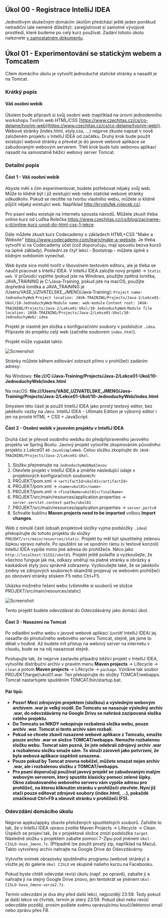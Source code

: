 Úkol 00 - Registrace IntelliJ IDEA
----------------------------------

Jednotlivým skutečným domácím úkolům předchází ještě jeden poněkud netradiční (ale neméně důležitý): zaregistrovat si
samotné vývojové prostředí, které budeme po celý kurz používat. Zadání tohoto úkolu naleznete [v samostatném
dokumentu](Ukol_00.md).

Úkol 01 - Experimentování se statickým webem a Tomcatem
-------------------------------------------------------

Cílem domácího úkolu je vytvořit jednoduché statické stránky a nasadit je na Tomcat.



### Krátký popis

#### Váš osobní webík

Úkolem bude připravit si svůj osobní web (například na úrovni jednodenního workshopu Tvořím web HTML/CSS
[https://www.czechitas.cz/cs/co-delame/tvorim-web](https://www.czechitas.cz/cs/co-delame/tvorim-web)). Webové stránky
(index.html, styly.css, ...) nejprve zkuste napsat v nově založeném projektu v IntelliJ IDEA od začátku.
Druhý krok bude použít existující webové stránky a převést je do javové webové aplikace se zabudovaným webovým serverem.
Třetí krok bude tuto webovou aplikaci nasadit na samostatně běžící webový server Tomcat.



### Detailní popis

#### Část 1 - Váš osobní webík

Abyste měli s čím experimentovat, budete potřebovat nějaký svůj web. Může to klidně být i již existující web nebo
statické webové stránky odkudkoliv. Pokud se necítíte na tvorbu vlastního webu, můžete si klidně půjčit nějaký
existující web. Například <http://krystufek.rolecek.cz/>.

Pro psaní webu existuje na internetu spousta návodů.
Můžete zkusit třeba online kurz od Luďka Rolečka
<https://www.czechitas.cz/cs/blog/zaciname-s-it/online-kurz-uvod-do-html-css-1-lekce>.

Dále můžete zkusit kurz Codecademy o základech HTML+CSS "Make a Website"
<https://www.codecademy.com/learn/make-a-website>.
Je třeba vytvořit si na Codecademy účet (což doporučuju, mají spoustu bezva kurzů na úplné základy).
Poslední ze čtyř lekcí - Bootstrap - můžete úplně s klidným svědomím vynechat.

Web byste sice mohli tvořit v libovolném textovém editoru, ale je třeba se naučit pracovat s IntelliJ IDEA.
V IntelliJ IDEA založte nový projekt -> `Static web`.
V průvodci vyplňte (pokud jste na Windows, použijte zpětná lomítka, JAVA_TRAINING je C:\Java-Training, pokud jste na macOS, použijte dopředná lomítka a JAVA_TRAINING je /Users/VASE_UZIVATELSKE_JMENO/Java-Training):
`Project name: JednoduchyWeb`
`Project location: JAVA-TRAINING/Projects/Java-2/Lekce01-Ukol/10-JednoduchyWeb`
`Module name: web-module`
`Content root: JAVA-TRAINING/Projects/Java-2/Lekce01-Ukol/10-JednoduchyWeb`
`Module file location: JAVA-TRAINING/Projects/Java-2/Lekce01-Ukol/10-JednoduchyWeb/.idea`

Projekt je vlastně jen složka s konfiguračními soubory v podsložce `.idea`.
Připravte do projektu celý web (začněte souborem `index.html`).

Projekt může vypadat takto:

![Screenshot](img/ukol01-static-web-project.png)

Stránky můžete během editování zobrazit přímo v prohlížeči zadáním adresy:

Na Windows: **file:///C:/Java-Training/Projects/Java-2/Lekce01-Ukol/10-JednoduchyWeb/index.html**

Na macOS: **file:///Users/VASE_UZIVATELSKE_JMENO/Java-Training/Projects/Java-2/Lekce01-Ukol/10-JednoduchyWeb/index.html**

Smyslem této části je použít IntelliJ IDEA jako prostý textový editor, bez jakékoliv vazby na Javu.
IntelliJ IDEA - Ultimate Edition je výborný editor i jen na prosté HTML + CSS + JavaScript.



#### Část 2 - Osobní webík v javovém projektu v IntelliJ IDEA

Druhá část je převod osobního webíku do předpřipraveného javového projektu ve Spring Bootu.
Javový projekt vytvoříte zkopírováním původního projektu z Lekce01 `40-JavaSimpleWeb`.
Celou složku zkopírujte do `JAVA-TRAINING/Projects/Java-2/Lekce01-Ukol`.

1. Složku přejmenujte na `JednoduchyWebNadJavou`
2. Otevřete projekt v IntelliJ IDEA a změňte následující údaje v projektových konfiguračních souborech:
3. PROJEKT/pom.xml -> `<artifactId>ukol01</artifactId>`
4. PROJEKT/pom.xml -> `<name>ukol01</name>`
5. PROJEKT/pom.xml -> `<finalName>ukol01</finalName>`
6. PROJEKT/src/main/resources/application.properties -> `server.servlet.context-path=/ukol01`
7. PROJEKT/src/main/resources/application.properties -> `server.port=0`
8. Schvalte bublinu **Maven projects need to be imported** volbou **Import changes**.

Web z minulé části (obsah projektové složky vyjma podsložky `.idea`) překopírujte do tohoto projektu do složky
`PROJEKT/src/main/resources/static`. Projekt by měl být spustitelný zelenou šipkou vpravo nahoře.
Po spuštění se ve spodním rámu (v textové konzoli) IntelliJ IDEA vypíše mimo jiné
adresa do prohlížeče. Něco jako `http://localhost:51552/ukol01`.
Projekt ještě polaďte a vyzkoušejte, že všechno funguje jak má, odkazy směřují na platné stránky
a obrázky a kaskádové styly jsou správně zobrazeny.
Vyzkoušejte také, že se jakékoliv změny ve zdrojových souborech okamžitě projevují
ve webovém prohlížeči po obnovení stránky stiskem F5 nebo Ctrl+F5.

Ukázka možného řešení webu (všimněte si souborů ve složce PROJEKT/src/main/resources/static)

![Screenshot](img/ukol01-static-web-project-reseni.png)

Tento projekt budete odevzdávat do Odevzdávárny jako domácí úkol.



#### Část 3 - Nasazení na Tomcat

Po odladění svého webu v javové webové aplikaci (uvnitř IntelliJ IDEA)
jej nasaďte do plnotučného webového serveru Tomcat, stejně, jak jsme to dělali v hodině.
Až budete mít přístup na webový server na internetu v cloudu, bude se na něj nasazovat stejně.

Postupujte tak, že nejprve zastavíte případný běžící projekt v IntelliJ IDEA,
vytvoříte distribuční archív v pravém menu **Maven projects**
-> Lifecycle -> `clean` a potom **Maven projects** -> Lifecycle -> `package`.
Vznikne tak soubor PROJEKT/target/ukol01.war.
Ten překopírujte do složky TOMCAT/webapps.
Tomcat nastartujete spuštěním TOMCAT/bin/startup.bat.



#### Pár tipů:

* **Pozor! Mezi zdrojovým projektem (složkou) a výsledným webovým archívem .war je velký rozdíl. Do Tomcatu se nasazuje
  výsledný archív .war, do odevzdávárny na Google Drivu se nahrává zazipovaná složka celého projektu.**
* **Do Tomcatu se NIKDY nekopíruje rozbalená složka webu, pouze archív .war. Tomcat si tento archív sám rozbalí.**
* **Pokud se chcete zbavit nasazené webové aplikace z Tomcatu, smažte pouze archív .war ve složce
  TOMCAT/webapps. Nemažte rozbalenou složku webu. Tomcat sám pozná, že jste odebrali zdrojový archív .war a rozbalenou
  složku smaže sám. To slouží zároveň jako potvrzení, že byla webová aplikace úspěšně sesazena.**
* **Pouze pokud by Tomcat zrovna neběžel, můžete smazat nejen archív .war, ale i rozbalenou složku z TOMCAT/webapps.**
* **Pro psaní doporučuji používat javový projekt se zabudovaným malým webovým serverem, který spustíte klasicky pomocí zelené
  šipky. Okno zabudovaného webového serveru vám vypíše adresu pro prohlížeč, na kterou kliknutím stránku v prohlížeči otevřete.
  Nyní již stačí pouze editovat zdrojové soubory (index.html, ...), pokaždé zmáčknout Ctrl+F9 a obnovit stránku v prohlížeči (F5).**



### Odevzdání domácího úkolu

Nejprve appku/appky zbavte přeložených spustitelných souborů.
Zařídíte to tak, že v IntelliJ IDEA vpravo zvolíte
Maven Projects -> Lifecycle -> Clean.
Úspěch se projeví tak, že v projektové složce zmizí
podsložka `target`.
Následně složku s projektem
zabalte pomocí 7-Zipu pod jménem `Ukol-CISLO-Vase_Jmeno.7z`.
(Případně lze použít prostý zip, například na Macu).
Takto vytvořený archív nahrajte na Google Drive do Odevzdávárny.

Vytvořte snímek obrazovky spuštěného programu (webové stránky) a vložte jej
do galerie `Ukol CISLO` ve skupině našeho kurzu na Facebooku.

Pokud byste chtěli odevzdat revizi úkolu (např. po opravě),
zabalte ji a nahrajte ji na stejný Google Drive znovu,
jen tentokrát se jménem `Ukol-CISLO-Vase_Jmeno-verze2.7z`.

Termín odevzdání je dva dny před další lekcí, nejpozději 23:59.
Tedy pokud je další lekce ve čtvrtek, termín je úterý 23:59.
Pokud úkol nebo revizi odevzdáte později,
prosím pošlete svému opravujícímu kouči/lektorovi email nebo zprávu přes FB.
